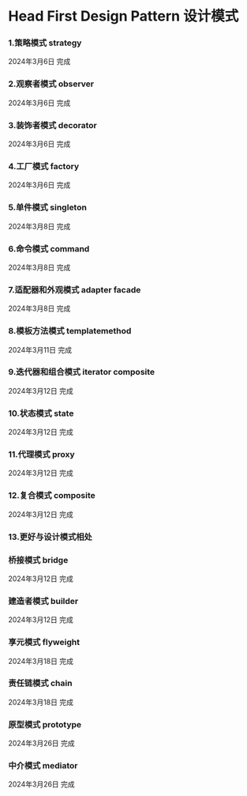 # Head First Design Pattern 设计模式

### 1.策略模式 strategy
2024年3月6日   完成

### 2.观察者模式 observer
2024年3月6日   完成

### 3.装饰者模式 decorator
2024年3月6日   完成

### 4.工厂模式 factory
2024年3月6日   完成

### 5.单件模式 singleton
2024年3月8日   完成

### 6.命令模式 command
2024年3月8日   完成

### 7.适配器和外观模式  adapter facade
2024年3月8日   完成

### 8.模板方法模式 templatemethod
2024年3月11日  完成

### 9.迭代器和组合模式 iterator composite
2024年3月12日  完成

### 10.状态模式 state
2024年3月12日  完成

### 11.代理模式 proxy
2024年3月12日  完成

### 12.复合模式 composite
2024年3月12日  完成

### 13.更好与设计模式相处

### 桥接模式 bridge
2024年3月12日  完成

### 建造者模式 builder
2024年3月12日  完成

### 享元模式 flyweight
2024年3月18日  完成

### 责任链模式 chain
2024年3月18日  完成

### 原型模式 prototype
2024年3月26日  完成

### 中介模式 mediator
2024年3月26日  完成



